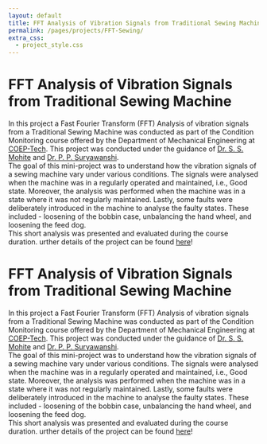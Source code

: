 ```yaml
---
layout: default
title: FFT Analysis of Vibration Signals from Traditional Sewing Machine
permalink: /pages/projects/FFT-Sewing/
extra_css:
  - project_style.css
---
```


<div class="content_desktop">
    <div class="projects">
        <h1>FFT Analysis of Vibration Signals from Traditional Sewing Machine</h1>
        <p>
            In this project a Fast Fourier Transform (FFT) Analysis of vibration signals from a Traditional Sewing Machine was conducted as part of the Condition Monitoring course
            offered by the Department of Mechanical Engineering at <a href="https://www.coep.org.in/">COEP-Tech</a>. This project was conducted under the guidance of 
            <a href="https://scholar.google.co.in/citations?user=5XSX2yoAAAAJ&hl=en&oi=ao">Dr. S. S. Mohite</a> and 
            <a href="https://www.linkedin.com/in/priyanka-suryawanshi-b9621a89?miniProfileUrn=urn%3Ali%3Afs_miniProfile%3AACoAABK4QyIBIhBkRho0icfwqYHfE3uk9llUF8c&lipi=urn%3Ali%3Apage%3Ad_flagship3_search_srp_people%3Bzau5zpnpR62Dqrk72XiCZA%3D%3D">Dr. P. P. Suryawanshi</a>.<br>
            The goal of this mini-project was to understand how the vibration signals of a sewing machine vary under various conditions. The signals were analysed when the machine was 
            in a regularly operated and maintained, i.e., Good state. Moreover, the analysis was performed when the machine was in a state where it was not regularly maintained. Lastly, 
            some faults were deliberately introduced in the machine to analyse the faulty states. These included - loosening of the bobbin case, unbalancing the hand wheel, and 
            loosening the feed dog.<br>
            This short analysis was presented and evaluated during the course duration. urther details of the project can be found <a href="https://www.researchgate.net/publication/357554574_FFT_Analysis_of_Traditional_Sewing_Machine_Signal?_sg%5B0%5D=rrFYqLg8xrccP4A6rsHNyQ3zB2m1SPPNejtubxbHg9jZJNA3IVcCdETfr6W9A33aWPoQfZc32wuNrMlbmJk0WzKY87J6wYImWS8D7dx9.4_-LYFvi-BQ7ru-9p3ONDi1pO73xqt_72oACHGtdBZqrJPTSlukqVIfsdCKfmzsQMNtiRk6HoLRfDEdWHNl6CA&_tp=eyJjb250ZXh0Ijp7ImZpcnN0UGFnZSI6InB1YmxpY2F0aW9uIiwicGFnZSI6InByb2ZpbGUiLCJwb3NpdGlvbiI6InBhZ2VDb250ZW50In19">here</a>!
        </p>
    </div>
    <!-- <div class="project-photo">
        <img src="assets/FFT-Sewing.jpg">
    </div> -->
</div>
<!-- Page content for mobile-->
<div class="content_mobile">
    <div class="projects_mobile">
        <h1>FFT Analysis of Vibration Signals from Traditional Sewing Machine</h1>
        <p>
            In this project a Fast Fourier Transform (FFT) Analysis of vibration signals from a Traditional Sewing Machine was conducted as part of the Condition Monitoring course
            offered by the Department of Mechanical Engineering at <a href="https://www.coep.org.in/">COEP-Tech</a>. This project was conducted under the guidance of 
            <a href="https://scholar.google.co.in/citations?user=5XSX2yoAAAAJ&hl=en&oi=ao">Dr. S. S. Mohite</a> and 
            <a href="https://www.linkedin.com/in/priyanka-suryawanshi-b9621a89?miniProfileUrn=urn%3Ali%3Afs_miniProfile%3AACoAABK4QyIBIhBkRho0icfwqYHfE3uk9llUF8c&lipi=urn%3Ali%3Apage%3Ad_flagship3_search_srp_people%3Bzau5zpnpR62Dqrk72XiCZA%3D%3D">Dr. P. P. Suryawanshi</a>.<br>
            The goal of this mini-project was to understand how the vibration signals of a sewing machine vary under various conditions. The signals were analysed when the machine was 
            in a regularly operated and maintained, i.e., Good state. Moreover, the analysis was performed when the machine was in a state where it was not regularly maintained. Lastly, 
            some faults were deliberately introduced in the machine to analyse the faulty states. These included - loosening of the bobbin case, unbalancing the hand wheel, and 
            loosening the feed dog.<br>
            This short analysis was presented and evaluated during the course duration. urther details of the project can be found <a href="https://www.researchgate.net/publication/357554574_FFT_Analysis_of_Traditional_Sewing_Machine_Signal?_sg%5B0%5D=rrFYqLg8xrccP4A6rsHNyQ3zB2m1SPPNejtubxbHg9jZJNA3IVcCdETfr6W9A33aWPoQfZc32wuNrMlbmJk0WzKY87J6wYImWS8D7dx9.4_-LYFvi-BQ7ru-9p3ONDi1pO73xqt_72oACHGtdBZqrJPTSlukqVIfsdCKfmzsQMNtiRk6HoLRfDEdWHNl6CA&_tp=eyJjb250ZXh0Ijp7ImZpcnN0UGFnZSI6InB1YmxpY2F0aW9uIiwicGFnZSI6InByb2ZpbGUiLCJwb3NpdGlvbiI6InBhZ2VDb250ZW50In19">here</a>!
        </p>
    </div>
    <!-- <div class="project-photo">
        <img src="assets/FFT-Sewing.jpg">
    </div> -->
</div>
